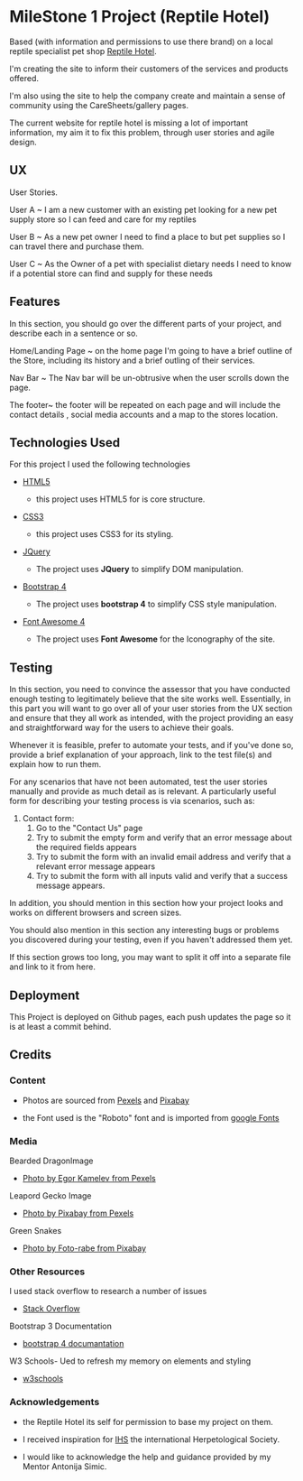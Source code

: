# MileStone 1 Project (Reptile Hotel)


Based (with information and permissions to use there brand) on a local reptile specialist pet shop [Reptile Hotel](http://www.thereptilehotel.co.uk/).

I'm creating the site to inform their customers of the services and products offered.

I'm also using the site to help the company create and maintain a sense of community using the CareSheets/gallery pages. 
 

 The current website for reptile hotel is missing a lot of important information, my aim it to fix this problem, through user stories and agile design.
## UX
 
User Stories.

User A ~ I am a new customer with an existing pet looking for a new pet supply store so I can feed and care for my reptiles

User B ~ As a new pet owner I need to find a place to but pet supplies so I can travel there and purchase them.

User C ~ As the Owner of a pet with specialist dietary needs I need to know if a potential store can find and supply for these needs

## Features

In this section, you should go over the different parts of your project, and describe each in a sentence or so.

Home/Landing Page ~ on the home page I'm going to have a brief outline of the Store, including its history and a brief outling of their services.

Nav Bar ~ The Nav bar will be un-obtrusive when the user scrolls down the page.

The footer~ the footer will be repeated on each page and will include the contact details , social media accounts and a map to the stores location.
 

## Technologies Used

For this project I used the following technologies

- [HTML5](https://developer.mozilla.org/en-US/docs/Web/Guide/HTML/HTML5)
    - this project uses HTML5 for is core structure.

- [CSS3](https://en.wikipedia.org/wiki/CSS)
    - this project uses CSS3 for its styling.

- [JQuery](https://jquery.com)
    - The project uses **JQuery** to simplify DOM manipulation.

- [Bootstrap 4](https://getbootstrap.com/)
    - The project uses **bootstrap 4** to simplify CSS style manipulation.

- [Font Awesome 4](https://fontawesome.com/v4.7.0/)
    - The project uses **Font Awesome** for the Iconography of the site.

## Testing

In this section, you need to convince the assessor that you have conducted enough testing to legitimately believe that the site works well. Essentially, in this part you will want to go over all of your user stories from the UX section and ensure that they all work as intended, with the project providing an easy and straightforward way for the users to achieve their goals.

Whenever it is feasible, prefer to automate your tests, and if you've done so, provide a brief explanation of your approach, link to the test file(s) and explain how to run them.

For any scenarios that have not been automated, test the user stories manually and provide as much detail as is relevant. A particularly useful form for describing your testing process is via scenarios, such as:

1. Contact form:
    1. Go to the "Contact Us" page
    2. Try to submit the empty form and verify that an error message about the required fields appears
    3. Try to submit the form with an invalid email address and verify that a relevant error message appears
    4. Try to submit the form with all inputs valid and verify that a success message appears.

In addition, you should mention in this section how your project looks and works on different browsers and screen sizes.

You should also mention in this section any interesting bugs or problems you discovered during your testing, even if you haven't addressed them yet.

If this section grows too long, you may want to split it off into a separate file and link to it from here.

## Deployment

This Project is deployed on Github pages, each push updates the page so it is at least a commit behind.


## Credits

### Content
- Photos are sourced from  [Pexels](https://pexels.com) and [Pixabay](https://pixabay.com)

- the Font used is the "Roboto" font and is imported from [google Fonts](https://fonts.google.com/)


### Media
Bearded DragonImage
- [Photo by Egor Kamelev from Pexels]( https://www.pexels.com/photo/green-and-gray-bearded-dragon-751698/)


Leapord Gecko Image
- [Photo by Pixabay from Pexels](https://www.pexels.com/photo/animal-biology-blur-close-up-407037/?utm_content=attributionCopyText&utm_medium=referral&utm_source=pexels)

Green Snakes
- [Photo by Foto-rabe from Pixabay](https://pixabay.com/images/id-653639/)

### Other Resources
 I used stack overflow to research a number of issues
- [Stack Overflow](https://stackoverflow.com/)

Bootstrap 3 Documentation
- [bootstrap 4 documantation](https://getbootstrap.com/docs/4.0)

W3 Schools- Ued to refresh my memory on elements and styling
- [w3schools](https://www.w3schools.com/)

### Acknowledgements

- the Reptile Hotel its self for permission to base my project on them.
- I received inspiration for [IHS](https://www.ihs-web.org.uk/) the international Herpetological Society.

- I would like to acknowledge the help and guidance provided by my Mentor Antonija Simic.